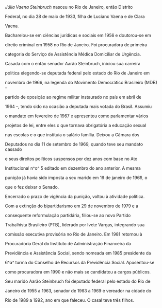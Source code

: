 

*Júlia Vaena Steinbruch* nasceu no Rio de Janeiro, então Distrito

Federal, no dia 28 de maio de 1933, filha de Luciano Vaena e de Clara

Vaena.



Bacharelou-se em ciências jurídicas e sociais em 1956 e doutorou-se em

direito criminal em 1958 no Rio de Janeiro. Foi procuradora de primeira

categoria do Serviço de Assistência Médica Domiciliar de Urgência.



Casada com o então senador Aarão Steinbruch, iniciou sua carreira

política elegendo-se deputada federal pelo estado do Rio de Janeiro em

novembro de 1966, na legenda do Movimento Democrático Brasileiro (MDB) –

partido de oposição ao regime militar instaurado no país em abril de

1964 –, tendo sido na ocasião a deputada mais votada do Brasil. Assumiu

o mandato em fevereiro de 1967 e apresentou como parlamentar vários

projetos de lei, entre eles o que tornava obrigatória a educação sexual

nas escolas e o que instituía o salário família. Deixou a Câmara dos

Deputados no dia 11 de setembro de 1969, quando teve seu mandato cassado

e seus direitos políticos suspensos por dez anos com base no Ato

Institucional n^o^ 5 editado em dezembro do ano anterior. A mesma

punição já havia sido imposta a seu marido em 16 de janeiro de 1969, o

que o fez deixar o Senado.



Encerrado o prazo de vigência da punição, voltou à atividade política.

Com a extinção do bipartidarismo em 29 de novembro de 1979 e a

consequente reformulação partidária, filiou-se ao novo Partido

Trabalhista Brasileiro (PTB), liderado por Ivete Vargas, integrando sua

comissão executiva provisória no Rio de Janeiro. Em 1981 retornou à

Procuradoria Geral do Instituto de Administração Financeira da

Previdência e Assistência Social, sendo nomeada em 1985 presidente da

6^a^ turma do Conselho de Recursos da Previdência Social. Aposentou-se

como procuradora em 1990 e não mais se candidatou a cargos públicos.



Seu marido Aarão Steinbruch foi deputado federal pelo estado do Rio de

Janeiro de 1955 a 1963, senador de 1963 a 1969 e vereador na cidade do

Rio de 1989 a 1992, ano em que faleceu. O casal teve três filhos.



